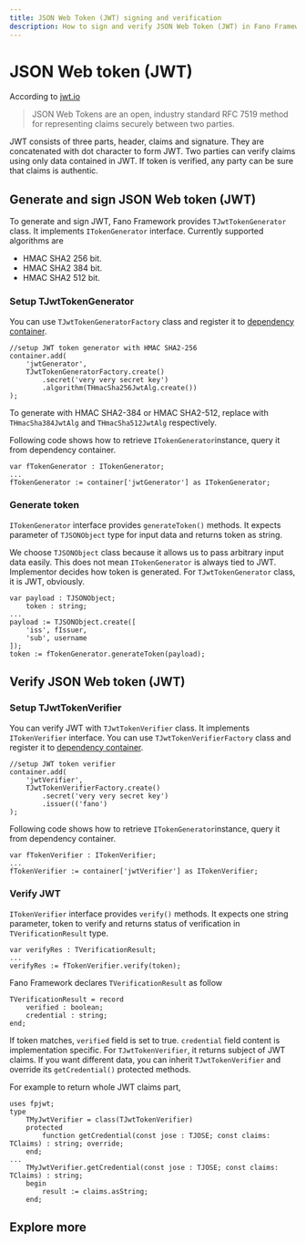 ```yaml
---
title: JSON Web Token (JWT) signing and verification
description: How to sign and verify JSON Web Token (JWT) in Fano Framework
---
```


<h1 class="major">JSON Web token (JWT)</h1>

According to [jwt.io](https://jwt.io)

> JSON Web Tokens are an open, industry standard RFC 7519 method for representing claims securely between two parties.

JWT consists of three parts, header, claims and signature. They are concatenated with dot character to form JWT. Two parties can verify claims using only data contained in JWT. If token is verified, any party can be sure that claims is authentic.

## Generate and sign JSON Web token (JWT)

To generate and sign JWT, Fano Framework provides `TJwtTokenGenerator` class. It
implements `ITokenGenerator` interface. Currently supported algorithms are

- HMAC SHA2 256 bit.
- HMAC SHA2 384 bit.
- HMAC SHA2 512 bit.

### Setup TJwtTokenGenerator

You can use `TJwtTokenGeneratorFactory` class and register it to [dependency container](/dependency-container).

```
//setup JWT token generator with HMAC SHA2-256
container.add(
    'jwtGenerator',
    TJwtTokenGeneratorFactory.create()
        .secret('very very secret key')
        .algorithm(THmacSha256JwtAlg.create())
);
```
To generate with HMAC SHA2-384 or HMAC SHA2-512, replace with `THmacSha384JwtAlg` and `THmacSha512JwtAlg`
respectively.

Following code shows how to retrieve `ITokenGenerator`instance, query it from dependency container.

```
var fTokenGenerator : ITokenGenerator;
...
fTokenGenerator := container['jwtGenerator'] as ITokenGenerator;
```

### Generate token

`ITokenGenerator` interface provides `generateToken()` methods. It expects parameter of `TJSONObject` type for input data and returns token as string.

We choose `TJSONObject` class because it allows us to pass arbitrary input data easily.
This does not mean `ITokenGenerator` is always tied to JWT. Implementor decides how token is generated.
For `TJwtTokenGenerator` class, it is JWT, obviously.

```
var payload : TJSONObject;
    token : string;
...
payload := TJSONObject.create([
    'iss', fIssuer,
    'sub', username
]);
token := fTokenGenerator.generateToken(payload);
```

## Verify JSON Web token (JWT)

### Setup TJwtTokenVerifier

You can verify JWT with `TJwtTokenVerifier` class. It implements `ITokenVerifier` interface.
You can use `TJwtTokenVerifierFactory` class and register it to [dependency container](/dependency-container).

```
//setup JWT token verifier
container.add(
    'jwtVerifier',
    TJwtTokenVerifierFactory.create()
        .secret('very very secret key')
        .issuer(('fano')
);
```
Following code shows how to retrieve `ITokenGenerator`instance, query it from dependency container.

```
var fTokenVerifier : ITokenVerifier;
...
fTokenVerifier := container['jwtVerifier'] as ITokenVerifier;
```

### Verify JWT

`ITokenVerifier` interface provides `verify()` methods. It expects one string parameter, token to verify and returns status of verification in `TVerificationResult` type.

```
var verifyRes : TVerificationResult;
...
verifyRes := fTokenVerifier.verify(token);
```

Fano Framework declares `TVerificationResult` as follow

```
TVerificationResult = record
    verified : boolean;
    credential : string;
end;
```
If token matches, `verified` field is set to true. `credential` field content is implementation
specific. For `TJwtTokenVerifier`, it returns subject of JWT claims. If you want different data,
you can inherit `TJwtTokenVerifier` and override its `getCredential()` protected methods.

For example to return whole JWT claims part,
```
uses fpjwt;
type
    TMyJwtVerifier = class(TJwtTokenVerifier)
    protected
        function getCredential(const jose : TJOSE; const claims: TClaims) : string; override;
    end;
...
    TMyJwtVerifier.getCredential(const jose : TJOSE; const claims: TClaims) : string;
    begin
        result := claims.asString;
    end;
```

## Explore more
